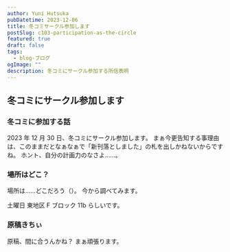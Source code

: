 ```yaml
---
author: Yuni Hutsuka
pubDatetime: 2023-12-06
title: 冬コミサークル参加します
postSlug: c103-participation-as-the-circle
featured: true
draft: false
tags:
  - blog-ブログ
ogImage: ""
description: 冬コミにサークル参加する所信表明
---
```


## 冬コミにサークル参加します

### 冬コミに参加する話

2023 年 12 月 30 日、冬コミにサークル参加します。
まぁ今更告知する事理由は、このままだとなぁなぁで「新刊落としました」の札を出しかねないからですね。
ホント、自分の計画力のなさよ……。

### 場所はどこ？

場所は……どこだろう（）。
今から調べてみます。

土曜日 東地区 F ブロック 11b らしいです。

### 原稿きちぃ

原稿、間に合うんかね？
まぁ頑張ります。

